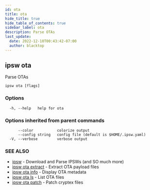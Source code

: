 ```yaml
---
id: ota
title: ota
hide_title: true
hide_table_of_contents: true
sidebar_label: ota
description: Parse OTAs
last_update:
  date: 2022-12-10T00:43:42-07:00
  author: blacktop
---
```

## ipsw ota

Parse OTAs

```
ipsw ota [flags]
```

### Options

```
  -h, --help   help for ota
```

### Options inherited from parent commands

```
      --color           colorize output
      --config string   config file (default is $HOME/.ipsw.yaml)
  -V, --verbose         verbose output
```

### SEE ALSO

* [ipsw](/docs/cli/ipsw)	 - Download and Parse IPSWs (and SO much more)
* [ipsw ota extract](/docs/cli/ipsw/ota/extract)	 - Extract OTA payload files
* [ipsw ota info](/docs/cli/ipsw/ota/info)	 - Display OTA metadata
* [ipsw ota ls](/docs/cli/ipsw/ota/ls)	 - List OTA files
* [ipsw ota patch](/docs/cli/ipsw/ota/patch)	 - Patch cryptex files

